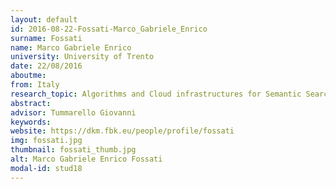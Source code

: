 ```yaml
---
layout: default 
id: 2016-08-22-Fossati-Marco_Gabriele_Enrico
surname: Fossati
name: Marco Gabriele Enrico
university: University of Trento
date: 22/08/2016
aboutme: 
from: Italy
research_topic: Algorithms and Cloud infrastructures for Semantic Search Engines
abstract: 
advisor: Tummarello Giovanni
keywords: 
website: https://dkm.fbk.eu/people/profile/fossati
img: fossati.jpg
thumbnail: fossati_thumb.jpg
alt: Marco Gabriele Enrico Fossati
modal-id: stud18
---
```


